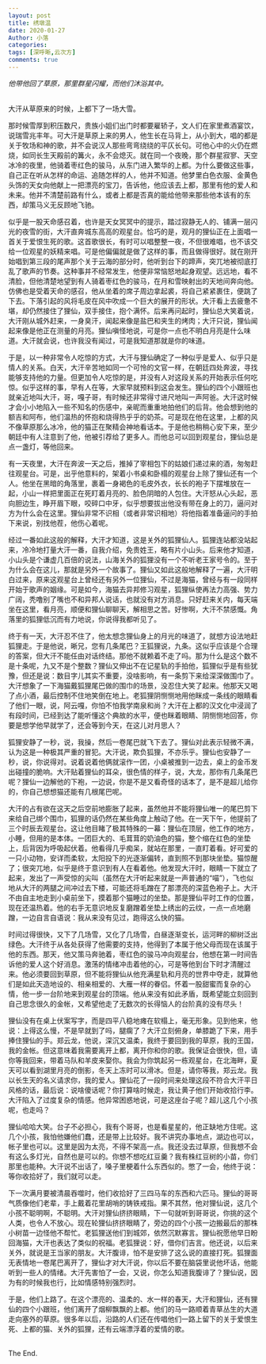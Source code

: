 ```yaml
---
layout: post
title: 绣墩温
date: 2020-01-27
Author: 小落
categories: 
tags: [深呼晰,云次方]
comments: true
--- 
```




*他带他回了草原，那里群星闪耀，而他们沐浴其中。*<br><br>
<!-- more -->


大汗从草原来的时候，上都下了一场大雪。<br>



那时候雪厚到积压数尺，贵族小姐们出门时都要雇轿子，文人们在家里煮酒宴饮，说瑞雪兆丰年。可大汗是草原上来的男人，他生长在马背上，从小到大，唱的都是关于牧场和神的歌，并不会说汉人那些弯弯绕绕的平仄长句。可他心中的火仍在燃烧，如同长生天殿前的篝火，永不会熄灭。就在同一个夜晚，那个群星寂寥、天空冰冷的夜里，他骑着枣红色的骏马，从东门进入繁华的上都。为什么要做这些事，自己正在听从怎样的命运、追随怎样的人，他并不知道。他梦里白色衣服、金黄色头饰的天女向他献上一把漂亮的宝刀，告诉他，他应该去上都，那里有他的爱人和未来。他并不清楚前路有什么，或者上都是否真的能给他带来那些他本该有的东西，却策马义无反顾地飞驰。<br>



似乎是一股天命感召着，也许是天女冥冥中的提示，踏过寂静无人的、铺满一层闪光的夜雪的街，大汗直奔城东高高的观星台。恰巧的是，观月的狸仙正在上面唱一首关于爱恨生死的歌。这首歌很长，有时可以唱整整一夜，不但很难唱，也不该交给一位观星的妖精来唱。可是他偏偏就是做了这样的事，而且做得很好。就在刚开始唱到第三段的尾声那个关于云海的部分时，他听到台下的蹄声，突兀地被彻底打乱了歌声的节奏。这种事并不经常发生，他便非常恼怒地起身观望。远远地，看不清脸，但他清楚地望到有人骑着枣红色的骏马，在月和雪映射出的天地间奔向他。仿佛也是受着天命的感召，他从坐着的席子周边拿起裘，将自己紧紧裹住，便跳了下去。下落引起的风将毛皮在风中吹成一个巨大的展开的形状。大汗看上去疲惫不堪，却仍然接住了狸仙，双手接住，抱个满怀。后来再问起时，狸仙总大笑着说，大汗刚从城外赶来，一身臭汗，闻起来像是盐巴和夹生的烤肉；大汗只说，狸仙闻起来像是他正在测量的月亮。狸仙嗔怪地说，可是你一点也不明白月亮是什么味道。大汗就会说，也许我没有闻过，可是我知道那就是你的味道。<br>



于是，以一种非常令人吃惊的方式，大汗与狸仙确定了一种似乎是爱人、似乎只是情人的关系。白天，大汗辛苦地如同一个可怜的文官一样，在朝廷四处奔波，寻找能够支持他的力量。但更加令人吃惊的是，并没有人对这段关系的开始表示任何吃惊。似乎这样的事，早有人在等，大家早就预料到这会发生。狸仙的四个小跟班也就亲近地叫大汗，哥，嘎子哥，有时候还非常得寸进尺地叫一声阿爸。大汗这时候才会小小地陷入一些不知名的伤感中，亲昵而重重地拍他们的后背。他会想到他的额吉和阿布，他们温热的怀抱和烧得热乎乎的奶茶。可是现在他在这里，上都的风不像草原那么冰冷，他的猫正在聚精会神地看话本。于是他也稍稍心安下来，至少朝廷中有人注意到了他，他被引荐给了更多人。而他总可以回到观星台，狸仙总是点一盏灯，等他回来。<br>



有一天夜里，大汗在奔波一天之后，推掉了宰相包下的姑娘们递过来的酒，匆匆赶往观星台。可是，出乎他意料的，架着小书桌和卧榻的观星台上除了狸仙还有一个人。他坐在黑暗的角落里，裹着一身褐色的毛皮外衣，长长的袍子下摆堆放在一起，小山一样把里面正在死盯着月亮的、脸色阴暗的人包住。大汗怒从心头起，恶向胆边生，睁开眉下眼，咬碎口中牙，似乎想要拔出他没有带在身上的刀，逼问对方为什么会在这里。狸仙非常不识相（或者非常识相地）将他指着准备逼问的手拍下来说，别找他茬，他伤心着呢。<br>



经过一番如此这般的解释，大汗才知道，这是关外的狐狸仙人。狐狸连站都没站起来，冷冷地打量大汗一番，自我介绍，免贵姓王，略有片小山头。后来他才知道，小山头是个谦虚几百倍的说法，山海关外的狐狸没有一个不听老王家号令的。至于为什么会在这儿，那就是另外一个故事了。狸仙又如此这般地解释了一遍，大汗明白过来，原来这观星台上曾经还有另外一位狸仙，不过是海猫，曾经与有一段同样开始于歌声的姻缘。可是如今，海猫去异邦修习观星，狐狸纵使再法力高强、势力广阔，秃噜别了嘴也不和异邦人说话，也就没有对方消息。只好赶来关内，每天端坐在这里，看月亮，顺便和狸仙聊聊天，解相思之苦。好惨啊，大汗不禁感慨。角落里的狐狸低沉而有力地说，你说得我都听见了。<br>



终于有一天，大汗忍不住了，他太想念狸仙身上的月光的味道了，就想方设法地赶狐狸走。于是他说，晰兄，您有几条尾巴？王狐狸说，九条。这似乎应该是个合理的答案，但大汗不能任由对话终结。那他不就赖着不走了吗。那为什么是这个数不是十条呢，九又不是个整数？狸仙又伸出不在记星轨的手拍他，狐狸似乎是有些犹豫，但还是说：数目字儿其实不重要，没啥影响，有一条剪下来给深深做围巾了。大汗想象了一下海猫戴狐狸尾巴做的围巾的场景，没忍住大笑了起来。他那天又喝了点小酒，最后控制不住地笑倒在地上。老狐狸阴恻恻地用他眯成一条线的眼睛看了他们一眼，说，阿云嘎，你怕不怕我学南泉和尚？大汗在上都的汉文化中浸润了有段时间，已经到达了能听懂这个典故的水平，便也眯着眼睛、阴恻恻地回答，你要是想学他早就学了，还会等到今天，在这儿对月思人？<br>



狐狸安静了一秒，说，我操，然后一卷尾巴就飞下去了。狸仙对此表示轻微不满，认为这是一种极其严重的冒犯。大汗说，欺负狐狸，不亦乐乎。狸仙也安静了一秒，说，你说得对。说着说着他俩就滚作一团，小桌被推到一边去，桌上的金币发出碰撞的脆响。大汗贴着狸仙的耳朵，很色情的样子，说，大龙，那你有几条尾巴呢？狸仙一边解他的下袍，一边说，你是不是又看奇怪的话本了，是不是超儿给你的，你自己想想猫还能有几根尾巴呢。<br>



大汗的占有欲在这天之后空前地膨胀了起来，虽然他并不能将狸仙唯一的尾巴剪下来给自己绑个围巾，狐狸的话仍然在某些角度上触动了他。在一天下午，他提前了三个时辰去观星台。这让他目睹了极其特殊的一幕：狸仙在顶层，他工作的地方，小睡，但用的是本体。一团巨大的、毛茸茸的奶油色的猫，整个缩在红色的坐垫上，后背因为呼吸起伏着。他看得几乎痴呆，就站在那里，一直盯着看。好可爱的一只小动物，安详而柔软，太阳投下的光逐渐偏转，直到照不到那块坐垫。猫惊醒了；很突兀地，似乎是终于意识到有人在看着他。他发现大汗时，眼睛一下就立了起来，发出了一声受惊的尖叫（虽然在大汗听起来就是一声普通的“喵”），飞也似地从大汗的两腿之间冲过去下楼，可能还将毛蹭在了那漂亮的深蓝色袍子上。大汗不由自主地走到小桌前坐下，摸着那个猫睡过的坐垫。那是狸仙平时工作的位置，现在还温热着。他的右手无意识地反复磨蹭着坐垫上绣出的云纹，一点一点地磨蹭，一边自言自语说：我从来没有见过，跑得这么快的猫。<br>



时间过得很快，又下了几场雪，又化了几场雪，白昼逐渐变长，运河畔的柳树泛出绿色。大汗终于从各处获得了他需要的支持，他得到了本属于他父母而现在该属于他的东西。那天，他又策马奔驰着，枣红色的骏马冲向观星台，他想在第一时间告诉他的爱人这个好消息。激荡的情绪冲击着他的心，可是等他到台下时才清醒过来。他必须要回到草原，但不能将狸仙从他充满星轨和月亮的世界中夺走，就算他们是如此天造地设的、相亲相爱的、大雁一样的眷侣。怀着一股甜蜜而复杂的心情，他一步一台阶地来到观星台的顶端。他从来没有如此矛盾，既希望能立刻回到自己思念很久的金帐，又希望他走了无数次的长得恼人的台阶真的没有尽头！<br>



狸仙没有在桌上伏案写字，而是四平八稳地瘫在软榻上，毫无形象。见到他来，他说：上得这么慢，不是早就到了吗，腿瘸了？大汗立刻俯身，单膝跪了下来，用手捧住狸仙的手。郑云龙，他说，深沉又温柔，我终于要回到我的草原，我的王国，我的金帐。但这意味着我需要离开上都，离开你和你的歌。我保证会很快，但，请你等我回来，带着马队和羊皮来娶你。我会为你筑起另一栋观星台，在北海畔，夏天可以看到湖里月亮的倒影，冬天上冻时可以滑冰。但是，请你等我，郑云龙。我以长生天的名义请求你，我的爱人。狸仙花了一段时间来处理这段不符合大汗平日风格的话，最后说：说啥傻话呢？你打算啥时候走，我让黄子他们开始收拾行李。大汗陷入了过度复杂的情感。他异常困惑地说，可是这座台子呢？超儿这几个小孩呢，也走吗？<br>



狸仙哈哈大笑。台子不必担心，我有个哥哥，也是看星星的，他正缺地方住呢。这几个小孩，我怕他嫌他们蠢，还是带上比较好。我不讲究办事地点，湖边也可以，帐子里也可以。这里是因为太亮，不得不架高一点。我还没去过草原，但我想不会有这么多灯光，自然也是可以的。你想不想吃红豆羹？我有株红豆树的小苗，你们那里也能种。大汗说不出话了，嗓子里梗着什么东西似的。憋了一会，他终于说：等你收拾好了，我们就可以走。<br>



下一次满月要被清晨吞噬时，他们收拾好了三四马车的东西和六匹马。狸仙的哥哥气质像他们老辈，手上戴着花里胡哨的铸铁戒指。果不其然，他对狸仙说，这几个小孩不聪明啊，不聪明。大汗对狸仙挤挤眼睛，下一句就听到哥哥说，你挑的这个人类，也令人不放心。现在轮狸仙挤挤眼睛了，旁边的四个小孩一边搬最后的那株小树苗一边怪他不帮忙。老狐狸送他们到城郊，依然沉默寡言。狸仙祝愿他早日盼回海猫，大汗也表达了类似的祝福。老狐狸说：好，借你们吉言。他还说，以后来关外，就说是王当家的朋友。大汗腹诽，怕不是安排了这么说的直接打死。狐狸面无表情地一卷尾巴离开了，狸仙才对大汗说，你以后不要在脑袋里说他坏话，他能听到一些人的情绪。大汗先害怕了一会，又说，你怎么知道我腹诽了？狸仙说，因为有的时候我也行，比如情感特别强烈时。<br>



于是，他们上路了。在这个漂亮的、温柔的、水一样的春天，大汗和狸仙，还有狸仙的四个小跟班，他们离开了烟柳飘飘的上都。他们的马一路顺着青草丛生的大道走向塞外的草原。很多年以后，沿路的人们还在传唱他们一路上留下的关于爱恨生死、上都的猫、关外的狐狸，还有云端漂浮着的爱情的歌。<br><br>



The End.
